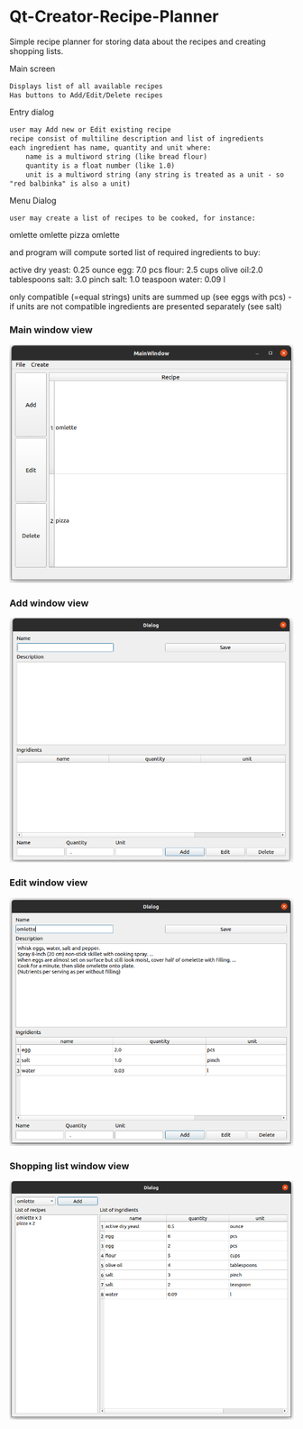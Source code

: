 # Qt-Creator-Recipe-Planner

Simple recipe planner for storing data about the recipes and creating shopping lists.

Main screen

    Displays list of all available recipes
    Has buttons to Add/Edit/Delete recipes

Entry dialog

    user may Add new or Edit existing recipe
    recipe consist of multiline description and list of ingredients
    each ingredient has name, quantity and unit where:
        name is a multiword string (like bread flour)
        quantity is a float number (like 1.0)
        unit is a multiword string (any string is treated as a unit - so "red balbinka" is also a unit)

Menu Dialog

    user may create a list of recipes to be cooked, for instance:

omlette
omlette
pizza
omlette

and program will compute sorted list of required ingredients to buy:

active dry yeast: 0.25 ounce
egg: 7.0 pcs
flour: 2.5 cups
olive oil:2.0 tablespoons
salt: 3.0 pinch
salt: 1.0 teaspoon
water: 0.09 l

only compatible (=equal strings) units are summed up (see eggs with pcs) - if units are not compatible ingredients are presented separately (see salt)

### Main window view
<img width="600" src="https://github.com/mkaniukk/Qt-Creator-Recipe-Planner/blob/main/assets/mainwindow.png">

### Add window view
<img width = "600" src="https://github.com/mkaniukk/Qt-Creator-Recipe-Planner/blob/main/assets/addwindow.png">
  
### Edit window view
<img width = "600" src="https://github.com/mkaniukk/Qt-Creator-Recipe-Planner/blob/main/assets/editwindow.png">
  
### Shopping list window view
<img width = "600" src="https://github.com/mkaniukk/Qt-Creator-Recipe-Planner/blob/main/assets/shoppinglistwindow.png">
